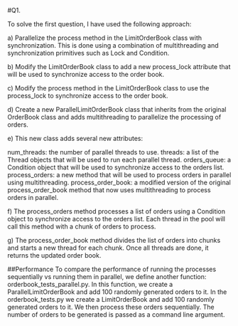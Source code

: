 #Q1. 

To solve the first question, I have used the following approach: 

a) Parallelize the process method in the LimitOrderBook class with synchronization. This is done using a combination of multithreading and synchronization primitives such as Lock and Condition.

b) Modify the LimitOrderBook class to add a new process_lock attribute that will be used to synchronize access to the order book.

c) Modify the process method in the LimitOrderBook class to use the process_lock to synchronize access to the order book.

d) Create a new ParallelLimitOrderBook class that inherits from the original OrderBook class and adds multithreading to parallelize the processing of orders.

e) This new class adds several new attributes:

num_threads: the number of parallel threads to use.
threads: a list of the Thread objects that will be used to run each parallel thread.
orders_queue: a Condition object that will be used to synchronize access to the orders list.
process_orders: a new method that will be used to process orders in parallel using multithreading.
process_order_book: a modified version of the original process_order_book method that now uses multithreading to process orders in parallel.

f) The process_orders method processes a list of orders using a Condition object to synchronize access to the orders list. Each thread in the pool will call this method with a chunk of orders to process.

g) The process_order_book method divides the list of orders into chunks and starts a new thread for each chunk. Once all threads are done, it returns the updated order book.

##Performance
To compare the performance of running the processes sequentially vs running them in parallel, we define another function: orderbook_tests_parallel.py. In this function, we create a ParallelLimitOrderBook and add 100 randomly generated orders to it. In the orderbook_tests.py we create a LimitOrderBook and add 100 randomly generated orders to it. We then process these orders sequentially. The number of orders to be generated is passed as a command line argument. 